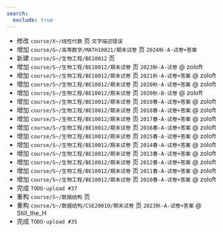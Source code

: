 ```yaml
---
search:
  exclude: true
---
```


- 修改 `course/X~/线性代数` 页 `文字描述错误`
- 增加 `course/G~/高等数学/MATH10821/期末试卷` 页 `2024秋-A-试卷+答案`
- 新建 `course/S~/生物工程/BE10012` 页
- 增加 `course/S~/生物工程/BE10012/期末试卷` 页 `2023秋-A-试卷` @ zoloft
- 增加 `course/S~/生物工程/BE10012/期末试卷` 页 `2021秋-A-试卷+答案` @ zoloft
- 增加 `course/S~/生物工程/BE10012/期末试卷` 页 `2020秋-A-试卷+答案` @ zoloft
- 增加 `course/S~/生物工程/BE10012/期末试卷` 页 `2020秋-B-试卷` @ zoloft
- 增加 `course/S~/生物工程/BE10012/期末试卷` 页 `2019春-A-试卷+答案` @ zoloft
- 增加 `course/S~/生物工程/BE10012/期末试卷` 页 `2018春-A-试卷+答案` @ zoloft
- 增加 `course/S~/生物工程/BE10012/期末试卷` 页 `2017春-A-试卷+答案` @ zoloft
- 增加 `course/S~/生物工程/BE10012/期末试卷` 页 `2016春-A-试卷+答案` @ zoloft
- 增加 `course/S~/生物工程/BE10012/期末试卷` 页 `2015春-A-试卷+答案` @ zoloft
- 增加 `course/S~/生物工程/BE10012/期末试卷` 页 `2014春-A-试卷+答案` @ zoloft
- 增加 `course/S~/生物工程/BE10012/期末试卷` 页 `2013春-A-试卷+答案` @ zoloft
- 增加 `course/S~/生物工程/BE10012/期末试卷` 页 `2012春-A-试卷+答案` @ zoloft
- 增加 `course/S~/生物工程/BE10012/期末试卷` 页 `2011春-A-试卷+答案` @ zoloft
- 增加 `course/S~/生物工程/BE10012/期末试卷` 页 `2010春-A-试卷+答案` @ zoloft
- 完成 `TODO-upload #37`
- 重构 `course/S~/数据结构` 页
- 重构 `course/S~/数据结构/CSE20010/期末试卷` 页 `2023秋-A-试卷+答案` @ Still_the_H
- 完成 `TODO-upload #35`